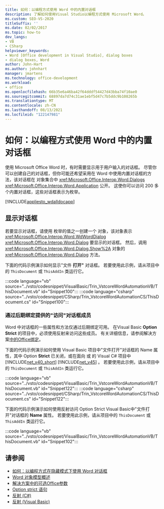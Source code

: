 ```yaml
---
title: 如何：以编程方式使用 Word 中的内置对话框
description: 了解如何使用Visual Studio以编程方式使用 Microsoft Word。
ms.custom: SEO-VS-2020
titleSuffix: ''
ms.date: 02/02/2017
ms.topic: how-to
dev_langs:
- VB
- CSharp
helpviewer_keywords:
- Word [Office development in Visual Studio], dialog boxes
- dialog boxes, Word
author: John-Hart
ms.author: johnhart
manager: jmartens
ms.technology: office-development
ms.workload:
- office
ms.openlocfilehash: 66b35e6a46ba42f64dddf54427d43bba74f10ae0
ms.sourcegitcommit: 68897da7d74c31ae1ebf5d47c7b5ddc9b108265b
ms.translationtype: MT
ms.contentlocale: zh-CN
ms.lasthandoff: 08/13/2021
ms.locfileid: "122147981"
---
```

# <a name="how-to-programmatically-use-built-in-dialog-boxes-in-word"></a>如何：以编程方式使用 Word 中的内置对话框
  使用 Microsoft Office Word 时，有时需要显示用于用户输入的对话框。 尽管你可以创建自己的对话框，但你可能还希望采用在 Word 中使用内置对话框的方法，该对话框在 对象集合中 <xref:Microsoft.Office.Interop.Word.Dialogs> <xref:Microsoft.Office.Interop.Word.Application> 公开。 这使你可以访问 200 多个内置对话框，这些对话框表示为枚举。

 [!INCLUDE[appliesto_wdalldocapp](../vsto/includes/appliesto-wdalldocapp-md.md)]

## <a name="display-dialog-boxes"></a>显示对话框
 若要显示对话框，请使用 枚举的值之一创建一个 对象，该对象表示 <xref:Microsoft.Office.Interop.Word.WdWordDialog> <xref:Microsoft.Office.Interop.Word.Dialog> 要显示的对话框。 然后，调用 <xref:Microsoft.Office.Interop.Word.Dialog.Show%2A> 对象的 <xref:Microsoft.Office.Interop.Word.Dialog> 方法。

 下面的代码示例演示如何显示"文件 **打开"** 对话框。 若要使用此示例，请从项目中的 `ThisDocument` 或 `ThisAddIn` 类运行它。

 :::code language="vb" source="../vsto/codesnippet/VisualBasic/Trin_VstcoreWordAutomationVB/ThisDocument.vb" id="Snippet100":::
 :::code language="csharp" source="../vsto/codesnippet/CSharp/Trin_VstcoreWordAutomationCS/ThisDocument.cs" id="Snippet100":::

### <a name="access-dialog-box-members-that-are-available-through-late-binding"></a>通过后期绑定提供的"访问"对话框成员
 Word 中对话框的一些属性和方法仅通过后期绑定可用。 在Visual Basic **Option Strict** 的项目中，必须使用反射来访问这些成员。 有关详细信息，请参阅解决方案[中的Office绑定](../vsto/late-binding-in-office-solutions.md)。

 下面的代码示例演示如何使用 Visual Basic 项目中"文件打开"对话框的 Name 属性，其中 Option **Strict** 已关闭，或在面向 或 的 Visual C# 项目中 [!INCLUDE[net_v40_short](../sharepoint/includes/net-v40-short-md.md)] [!INCLUDE[net_v45](../vsto/includes/net-v45-md.md)] 。 若要使用此示例，请从项目中的 `ThisDocument` 或 `ThisAddIn` 类运行它。

 :::code language="vb" source="../vsto/codesnippet/VisualBasic/Trin_VstcoreWordAutomationVB/ThisDocument.vb" id="Snippet122":::
 :::code language="csharp" source="../vsto/codesnippet/CSharp/Trin_VstcoreWordAutomationCS/ThisDocument.cs" id="Snippet122":::

 下面的代码示例演示如何使用反射访问 Option Strict Visual Basic中"文件打开"对话框的 **Name** 属性。 若要使用此示例，请从项目中的 `ThisDocument` 或 `ThisAddIn` 类运行它。

 :::code language="vb" source="../vsto/codesnippet/VisualBasic/Trin_VstcoreWordAutomationVB/ThisDocument.vb" id="Snippet102":::

## <a name="see-also"></a>请参阅
- [如何：以编程方式在隐藏模式下使用 Word 对话框](../vsto/how-to-programmatically-use-word-dialog-boxes-in-hidden-mode.md)
- [Word 对象模型概述](../vsto/word-object-model-overview.md)
- [解决方案中的可选Office参数](../vsto/optional-parameters-in-office-solutions.md)
- [Option strict 语句](/dotnet/visual-basic/language-reference/statements/option-strict-statement)
- [反射 (C#)](/dotnet/csharp/programming-guide/concepts/reflection)
- [反射 (Visual Basic)](/dotnet/visual-basic/programming-guide/concepts/reflection)
